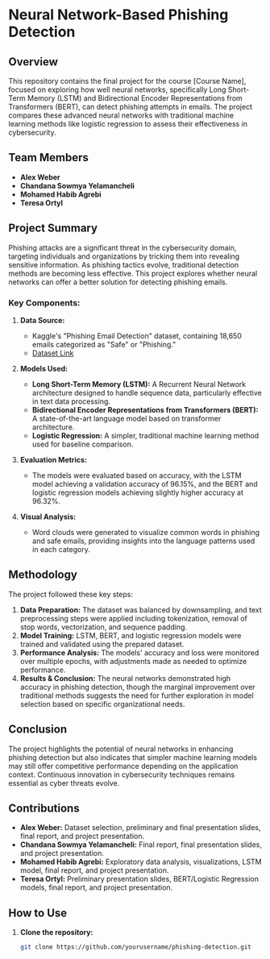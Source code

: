 # Neural Network-Based Phishing Detection

## Overview

This repository contains the final project for the course [Course Name], focused on exploring how well neural networks, specifically Long Short-Term Memory (LSTM) and Bidirectional Encoder Representations from Transformers (BERT), can detect phishing attempts in emails. The project compares these advanced neural networks with traditional machine learning methods like logistic regression to assess their effectiveness in cybersecurity.

## Team Members
- **Alex Weber**
- **Chandana Sowmya Yelamancheli**
- **Mohamed Habib Agrebi**
- **Teresa Ortyl**

## Project Summary

Phishing attacks are a significant threat in the cybersecurity domain, targeting individuals and organizations by tricking them into revealing sensitive information. As phishing tactics evolve, traditional detection methods are becoming less effective. This project explores whether neural networks can offer a better solution for detecting phishing emails.

### Key Components:
1. **Data Source:** 
   - Kaggle's "Phishing Email Detection" dataset, containing 18,650 emails categorized as "Safe" or "Phishing."
   - [Dataset Link](https://www.kaggle.com/datasets/subhajournal/phishingemails)

2. **Models Used:**
   - **Long Short-Term Memory (LSTM):** A Recurrent Neural Network architecture designed to handle sequence data, particularly effective in text data processing.
   - **Bidirectional Encoder Representations from Transformers (BERT):** A state-of-the-art language model based on transformer architecture.
   - **Logistic Regression:** A simpler, traditional machine learning method used for baseline comparison.

3. **Evaluation Metrics:**
   - The models were evaluated based on accuracy, with the LSTM model achieving a validation accuracy of 96.15%, and the BERT and logistic regression models achieving slightly higher accuracy at 96.32%.

4. **Visual Analysis:**
   - Word clouds were generated to visualize common words in phishing and safe emails, providing insights into the language patterns used in each category.

## Methodology

The project followed these key steps:
1. **Data Preparation:** The dataset was balanced by downsampling, and text preprocessing steps were applied including tokenization, removal of stop words, vectorization, and sequence padding.
2. **Model Training:** LSTM, BERT, and logistic regression models were trained and validated using the prepared dataset.
3. **Performance Analysis:** The models' accuracy and loss were monitored over multiple epochs, with adjustments made as needed to optimize performance.
4. **Results & Conclusion:** The neural networks demonstrated high accuracy in phishing detection, though the marginal improvement over traditional methods suggests the need for further exploration in model selection based on specific organizational needs.

## Conclusion

The project highlights the potential of neural networks in enhancing phishing detection but also indicates that simpler machine learning models may still offer competitive performance depending on the application context. Continuous innovation in cybersecurity techniques remains essential as cyber threats evolve.

## Contributions

- **Alex Weber:** Dataset selection, preliminary and final presentation slides, final report, and project presentation.
- **Chandana Sowmya Yelamancheli:** Final report, final presentation slides, and project presentation.
- **Mohamed Habib Agrebi:** Exploratory data analysis, visualizations, LSTM model, final report, and project presentation.
- **Teresa Ortyl:** Preliminary presentation slides, BERT/Logistic Regression models, final report, and project presentation.

## How to Use

1. **Clone the repository:**
   ```bash
   git clone https://github.com/yourusername/phishing-detection.git
